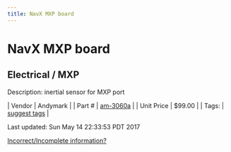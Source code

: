 ```yaml
---
title: NavX MXP board
---
```


# NavX MXP board
## Electrical / MXP
Description: 	inertial sensor for MXP port 

| Vendor | Andymark | 
| Part # | [am-3060a](http://www.andymark.com/product-p/am-3060a.htm) | 
| Unit Price | $99.00 | 
| Tags: | [suggest tags](https://docs.google.com/forms/d/e/1FAIpQLSeWyY8v3RgOty-MyWmh9U0iivNYN_molChYyS-0U-o-kOAv_g/viewform) | 

Last updated: Sun May 14 22:33:53 PDT 2017

 [Incorrect/Incomplete information?](https://docs.google.com/forms/d/e/1FAIpQLSeWyY8v3RgOty-MyWmh9U0iivNYN_molChYyS-0U-o-kOAv_g/viewform)